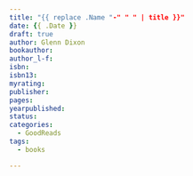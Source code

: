```yaml
---
title: "{{ replace .Name "-" " " | title }}"
date: {{ .Date }}
draft: true
author: Glenn Dixon
bookauthor: 
author_l-f: 
isbn: 
isbn13: 
myrating: 
publisher: 
pages: 
yearpublished: 
status: 
categories:
  - GoodReads
tags:
  - books

---
```

